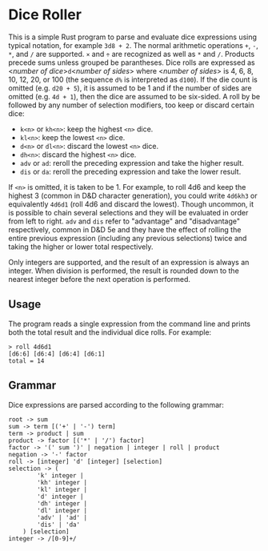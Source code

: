 Dice Roller
===========

This is a simple Rust program to parse and evaluate dice expressions using typical notation, for example `3d8 + 2`. The normal arithmetic  operations `+`, `-`, `*`, and `/` are supported. `×` and `÷` are recognized as well as `*` and `/`. Products precede sums unless grouped be parantheses. Dice rolls are expressed as &lt;*number of dice*&gt;`d`&lt;*number of sides*&gt; where &lt;*number of sides*&gt; is 4, 6, 8, 10, 12, 20, or 100 (the sequence `d%` is interpreted as `d100`). If the die count is omitted (e.g. `d20 + 5`), it is assumed to be 1 and if the number of sides are omitted (e.g. `4d + 1`), then the dice are assumed to be six-sided. A roll by be followed by any number of selection modifiers, too keep or discard certain dice:

 - `k<n>` or `kh<n>`: keep the highest `<n>` dice.
 - `kl<n>`: keep the lowest `<n>` dice.
 - `d<n>` or `dl<n>`: discard the lowest `<n>` dice.
 - `dh<n>`: discard the highest `<n>` dice.
 - `adv` or `ad`: reroll the preceding expression and take the higher result.
 - `dis` or `da`: reroll the preceding expression and take the lower result.

If `<n>` is omitted, it is taken to be 1. For example, to roll 4d6 and keep the highest 3 (common in D&D character generation), you could write `4d6kh3` or equivalently `4d6d1` (roll 4d6 and discard the lowest). Though uncommon, it is possible to chain several selections and they will be evaluated in order from left to right. `adv` and `dis` refer to "advantage" and "disadvantage" respectively, common in D&D 5e and they have the effect of rolling the entire previous expression (including any previous selections) twice and taking the higher or lower total respectively.

Only integers are supported, and the result of an expression is always an integer. When division is performed, the result is rounded down to the nearest integer before the next operation is performed.

Usage
-----

The program reads a single expression from the command line and prints both the total result and the individual dice rolls. For example:

```
> roll 4d6d1
[d6:6] [d6:4] [d6:4] [d6:1]
total = 14
```

Grammar
-------

Dice expressions are parsed according to the following grammar:

```text
root -> sum
sum -> term [('+' | '-') term]
term -> product | sum
product -> factor [('*' | '/') factor]
factor -> '(' sum ')' | negation | integer | roll | product
negation -> '-' factor
roll -> [integer] 'd' [integer] [selection]
selection -> (
        'k' integer |
        'kh' integer |
        'kl' integer |
        'd' integer |
        'dh' integer |
        'dl' integer |
        'adv' | 'ad' |
        'dis' | 'da'
    ) [selection]
integer -> /[0-9]+/
```
